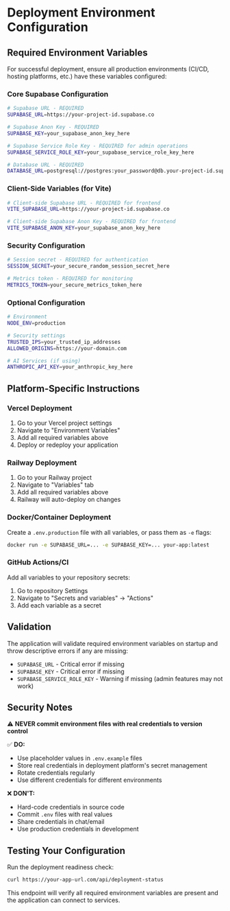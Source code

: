 # Deployment Environment Configuration

## Required Environment Variables

For successful deployment, ensure all production environments (CI/CD, hosting platforms, etc.) have these variables configured:

### Core Supabase Configuration
```bash
# Supabase URL - REQUIRED
SUPABASE_URL=https://your-project-id.supabase.co

# Supabase Anon Key - REQUIRED  
SUPABASE_KEY=your_supabase_anon_key_here

# Supabase Service Role Key - REQUIRED for admin operations
SUPABASE_SERVICE_ROLE_KEY=your_supabase_service_role_key_here

# Database URL - REQUIRED
DATABASE_URL=postgresql://postgres:your_password@db.your-project-id.supabase.co:5432/postgres
```

### Client-Side Variables (for Vite)
```bash
# Client-side Supabase URL - REQUIRED for frontend
VITE_SUPABASE_URL=https://your-project-id.supabase.co

# Client-side Supabase Anon Key - REQUIRED for frontend
VITE_SUPABASE_ANON_KEY=your_supabase_anon_key_here
```

### Security Configuration
```bash
# Session secret - REQUIRED for authentication
SESSION_SECRET=your_secure_random_session_secret_here

# Metrics token - REQUIRED for monitoring
METRICS_TOKEN=your_secure_metrics_token_here
```

### Optional Configuration
```bash
# Environment
NODE_ENV=production

# Security settings
TRUSTED_IPS=your_trusted_ip_addresses
ALLOWED_ORIGINS=https://your-domain.com

# AI Services (if using)
ANTHROPIC_API_KEY=your_anthropic_key_here
```

## Platform-Specific Instructions

### Vercel Deployment
1. Go to your Vercel project settings
2. Navigate to "Environment Variables"
3. Add all required variables above
4. Deploy or redeploy your application

### Railway Deployment
1. Go to your Railway project
2. Navigate to "Variables" tab
3. Add all required variables above
4. Railway will auto-deploy on changes

### Docker/Container Deployment
Create a `.env.production` file with all variables, or pass them as `-e` flags:

```bash
docker run -e SUPABASE_URL=... -e SUPABASE_KEY=... your-app:latest
```

### GitHub Actions/CI
Add all variables to your repository secrets:
1. Go to repository Settings
2. Navigate to "Secrets and variables" → "Actions"
3. Add each variable as a secret

## Validation

The application will validate required environment variables on startup and throw descriptive errors if any are missing:

- `SUPABASE_URL` - Critical error if missing
- `SUPABASE_KEY` - Critical error if missing  
- `SUPABASE_SERVICE_ROLE_KEY` - Warning if missing (admin features may not work)

## Security Notes

⚠️ **NEVER commit environment files with real credentials to version control**

✅ **DO:**
- Use placeholder values in `.env.example` files
- Store real credentials in deployment platform's secret management
- Rotate credentials regularly
- Use different credentials for different environments

❌ **DON'T:**
- Hard-code credentials in source code
- Commit `.env` files with real values
- Share credentials in chat/email
- Use production credentials in development

## Testing Your Configuration

Run the deployment readiness check:
```bash
curl https://your-app-url.com/api/deployment-status
```

This endpoint will verify all required environment variables are present and the application can connect to services.